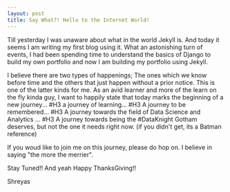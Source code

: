 ```yaml
---
layout: post
title: Say What?! Hello to the Internet World!
---
```


Till yesterday I was unaware about what in the world Jekyll is. And today it seems I am writing my first blog using it.
What an astonishing turn of events, I had been spending time to understand the basics of Django to build my own portfolio and now I am building my portfolio using Jekyll.

I believe there are two types of happenings; The ones which we know before time and the others that just happen without a prior notice.
This is one of the latter kinds for me.
As an avid learner and more of the learn on the fly kinda guy, I want to happily state that today marks the beginning of a new journey... #H3 a journey of learning...
#H3 A journey to be remembered...
#H3 A journey towards the field of Data Science and Analytics ...
#H3 A journey towards being the #DataKnight Gotham deserves, but not the one it needs right now. (if you didn't get, its a Batman reference)

If you woud like to join me on this journey, please do hop on. I believe in saying "the more the merrier".

Stay Tuned!!
And yeah Happy ThanksGiving!!

Shreyas 

